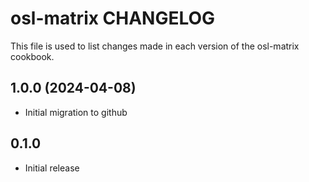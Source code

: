 # osl-matrix CHANGELOG

This file is used to list changes made in each version of the osl-matrix cookbook.

1.0.0 (2024-04-08)
------------------
- Initial migration to github

## 0.1.0

- Initial release
